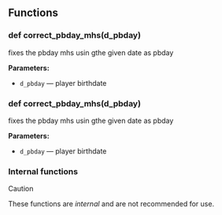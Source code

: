 ## Functions

### def correct_pbday_mhs(d_pbday)

fixes the pbday mhs usin gthe given date as pbday

**Parameters:**
- `d_pbday` &mdash; player birthdate


### def correct_pbday_mhs(d_pbday)

fixes the pbday mhs usin gthe given date as pbday

**Parameters:**
- `d_pbday` &mdash; player birthdate


### Internal functions

> [!CAUTION]
> These functions are *internal* and are not recommended for use.

